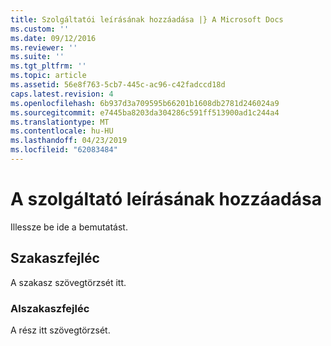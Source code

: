 ```yaml
---
title: Szolgáltatói leírásának hozzáadása |} A Microsoft Docs
ms.custom: ''
ms.date: 09/12/2016
ms.reviewer: ''
ms.suite: ''
ms.tgt_pltfrm: ''
ms.topic: article
ms.assetid: 56e8f763-5cb7-445c-ac96-c42fadccd18d
caps.latest.revision: 4
ms.openlocfilehash: 6b937d3a709595b66201b1608db2781d246024a9
ms.sourcegitcommit: e7445ba8203da304286c591ff513900ad1c244a4
ms.translationtype: MT
ms.contentlocale: hu-HU
ms.lasthandoff: 04/23/2019
ms.locfileid: "62083484"
---
```

# <a name="how-to-add-a-provider-description"></a>A szolgáltató leírásának hozzáadása

Illessze be ide a bemutatást.

## <a name="section-heading"></a>Szakaszfejléc

A szakasz szövegtörzsét itt.

### <a name="subsection-heading"></a>Alszakaszfejléc

A rész itt szövegtörzsét.
